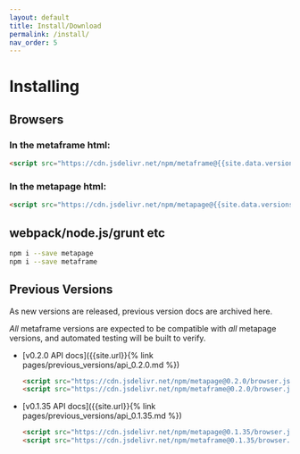 ```yaml
---
layout: default
title: Install/Download
permalink: /install/
nav_order: 5
---
```


# Installing

## Browsers

### In the metaframe html:

```html
<script src="https://cdn.jsdelivr.net/npm/metaframe@{{site.data.versions.versions.last}}/browser.js"></script>
```

### In the metapage html:

```html
<script src="https://cdn.jsdelivr.net/npm/metapage@{{site.data.versions.versions.last}}/browser.js"></script>
```

## webpack/node.js/grunt etc

```bash
npm i --save metapage
npm i --save metaframe
```

## Previous Versions

As new versions are released, previous version docs are archived here.

*All* metaframe versions are expected to be compatible with *all* metapage versions, and automated testing will be built to verify.

- [v0.2.0 API docs]({{site.url}}{% link pages/previous_versions/api_0.2.0.md %})
    ```html
    <script src="https://cdn.jsdelivr.net/npm/metapage@0.2.0/browser.js"></script>
    <script src="https://cdn.jsdelivr.net/npm/metaframe@0.2.0/browser.js"></script>
    ```
   
- [v0.1.35 API docs]({{site.url}}{% link pages/previous_versions/api_0.1.35.md %})
    ```html
    <script src="https://cdn.jsdelivr.net/npm/metapage@0.1.35/browser.js"></script>
    <script src="https://cdn.jsdelivr.net/npm/metaframe@0.1.35/browser.js"></script>
    ```
